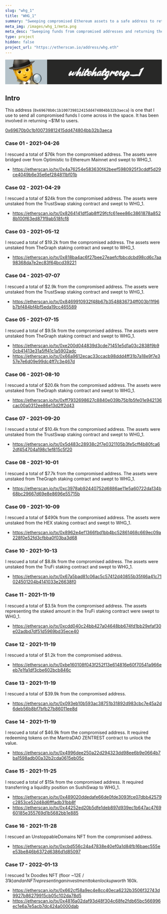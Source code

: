 ```yaml
---
slug: "whg_1"
title: "WHG_1"
summary: "Sweeping compromised Ethereum assets to a safe address to return to users."
meta_img: /images/whg_1/meta.png
meta_desc: "Sweeping funds from compromised addresses and returning them!"
type: project
hidden: false
project_url: "https://etherscan.io/address/whg.eth"
---
```


![Banner](./images/whg_1/banner.png)

## Intro
This address (`0x69670b0c1b100739812415dd474804bb32b3aeca`) is one that I use to send all compromised funds I come across in the space. It has been involved in returning ~$1M to users.

[0x69670b0c1b100739812415dd474804bb32b3aeca](https://etherscan.io/address/0x69670b0c1b100739812415dd474804bb32b3aeca)

### Case 01 - 2021-04-26

I rescued a total of $76k from the compromised address. The assets were bridged over from Optimistic to Ethereum Mainnet and swept to WHG_1.

* https://etherscan.io/tx/0x4a76254e583630f42beef5980925f3cddf5d29ce4049b6e35e6ef284811bf01b


### Case 02 - 2021-04-29

I rescued a total of $24k from the compromised address. The assets were unstaked from the TrustSwap staking contract and swept to WHG_1.

* https://etherscan.io/tx/0x8264141df5ab8ff29fcfc61eee86c3861878a8528b100f63ed871f9ab518fcf8

### Case 03 - 2021-05-12

I rescued a total of $19.2k from the compromised address. The assets were unstaked from TheGraph staking contract and swept to WHG_1.

* https://etherscan.io/tx/0x818ba4ac6f27bee27eaefcfbbcdcbd98cd6c7aa98368da7e2ec83f64bcd39221

### Case 04 - 2021-07-07

I rescued a total of $2.9k from the compromised address. The assets were unstaked from the TrustSwap staking contract and swept to WHG_1.

* https://etherscan.io/tx/0x8469910932f48b67b3548836734ff003b11f96b7bf484bf4bf5eda19cc465589

### Case 05 - 2021-07-15

I rescued a total of $9.5k from the compromised address. The assets were unstaked from TheGraph staking contract and swept to WHG_1.

* https://etherscan.io/tx/0xe200d044839d3cde71451e5d1a03c2838f9b90cb41413e31a5ff41c1a5902adc
* https://etherscan.io/tx/0x66a9612ecac33ccacb98ddd4ff31b7a18e9f7e357e7e6d09e99dc4ff7c3e467d

### Case 06 - 2021-08-10

I rescued a total of $20.6k from the compromised address. The assets were unstaked from TheGraph staking contract and swept to WHG_1.

* https://etherscan.io/tx/0xff7932698627c8840e039b75b1b5fe01e942136cac00a0312ee86e13d2ff2d43

### Case 07 - 2021-09-20

I rescued a total of $10.4k from the compromised address. The assets were unstaked from the TrustSwap staking contract and swept to WHG_1.

* https://etherscan.io/tx/0x5d483c28938c2f7e0321105b3fe5cff4b80fca62df454704a198c1ef815c5f20

### Case 08 - 2021-10-01

I rescued a total of $7.7k from the compromised address. The assets were unstaked from TheGraph staking contract and swept to WHG_1.

* https://etherscan.io/tx/0xc3978ab92440752d6886ae11e5a60722da134b68bc29667d69e8e8696e55715b

### Case 09 - 2021-10-09

I rescued a total of $490k from the compromised address. The assets were unstaked from the HEX staking contract and swept to WHG_1.

* https://etherscan.io/tx/0x8962e4ef1366fbd1bb4bc52861468c669ec09a228f0e52fd3cfbba0f03ba3d68

### Case 10 - 2021-10-13

I rescued a total of $8.8k from the compromised address. The assets were unstaked from the TruFi staking contract and swept to WHG_1.

* https://etherscan.io/tx/0x67a5bad81c06ac5c57412d40855b35f46a41c71024501204b4141033e26638f0

### Case 11 - 2021-11-19

I rescued a total of $3.5k from the compromised address. The assets representing the staked amount in the TruFi staking contract were swept to WHG_1.

* https://etherscan.io/tx/0xcdd040c24bb427a04648bb674fd1bb29efaf30e02adbd7df51d5969bd35ece40

### Case 12 - 2021-11-19

I rescued a total of $1.2k from the compromised address.

* https://etherscan.io/tx/0xbe160108f043f252f13e614816e60f70541a966eeb7e1fa1df3cbe602bcb846c

### Case 13 - 2021-11-19

I rescued a total of $39.9k from the compromised address. 

* https://etherscan.io/tx/0x093eb10b593ac38751b31892d983cbc7e45a2d6deb56b8bf7bfb27b86011ee8d

### Case 14 - 2021-11-19

I rescued a total of $46.9k from the compromised address. It required redeeming tokens on the MantraDAO ZENTREST contract to unlock the value.

* https://etherscan.io/tx/0x4996dee250a22d294323dd98ee6b9e0664b7ba1598adb00a32b2cda0615eb05c

### Case 15 - 2021-11-25

I rescued a total of $15k from the compromised address. It required transferring a liquidity position on SushiSwap to WHG_1.

* https://etherscan.io/tx/0x489020ddedafe66de0fde3093fce07dbb42579c2853ce52d48d6fffadb31bb8f
* https://etherscan.io/tx/0x44252ed20b5dfe1deb897d939ec1b647ac476960185e355769d1b5682bb1e885

### Case 16 - 2021-11-28

I rescued an UnstoppableDomains NFT from the compromised address.

* https://etherscan.io/tx/0xcbd556c24a47838e40ef0a1d84fb16baec555ee53be846b6372d6386d1d85097

### Case 17 - 2022-01-13

I rescued 1x Doodles NFT (floor ~12E / $31k) and an NFT representing an investment token lockup worth ~$160k.

* https://etherscan.io/tx/0x662cf58a9ec4e8cc40eca6232b3506f32743d9927b86279915cb05c102da78d5
* https://etherscan.io/tx/0x4816a02daf93d48f304c68fe2fdb65bc566996ec1e6a7e5acb7dc424a0000dab